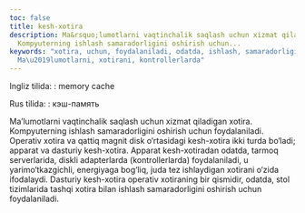 ```yaml
---
toc: false
title: kesh-xotira
description: Ma&rsquo;lumotlarni vaqtinchalik saqlash uchun xizmat qiladigan xotira.
  Kompyuterning ishlash samaradorligini oshirish uchun...
keywords: "xotira, uchun, foydalaniladi, odatda, ishlash, samaradorligini, oshirish,
  Ma\u2019lumotlarni, xotirani, kontrollerlarda"
---
```


Ingliz tilida:
:   memory cache

Rus tilida:
:   кэш-память

Ma’lumotlarni vaqtinchalik saqlash uchun xizmat qiladigan xotira. Kompyuterning ishlash samaradorligini oshirish uchun foydalaniladi. Operativ xotira va qattiq magnit disk o‘rtasidagi kesh-xotira ikki turda bo‘ladi; apparat va dasturiy kesh-xotira. Apparat kesh-xotiradan odatda, tarmoq serverlarida, diskli adapterlarda (kontrollerlarda) foydalaniladi, u yarimo‘tkazgichli, energiyaga bog‘liq, juda tez ishlaydigan xotirani o‘zida ifodalaydi. Dasturiy kesh-xotira operativ xotiraning bir qismidir, odatda, stol tizimlarida tashqi xotira bilan ishlash samaradorligini oshirish uchun foydalaniladi.